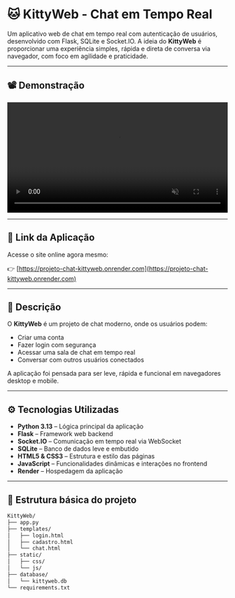 # 🐱 KittyWeb - Chat em Tempo Real


Um aplicativo web de chat em tempo real com autenticação de usuários, desenvolvido com Flask, SQLite e Socket.IO. A ideia do **KittyWeb** é proporcionar uma experiência simples, rápida e direta de conversa via navegador, com foco em agilidade e praticidade.

---

## 📽 Demonstração

<video src="caminho/para/o/video.mp4" autoplay loop muted playsinline width="100%">
</video>

---

## 🔗 Link da Aplicação

Acesse o site online agora mesmo:

👉 [https://projeto-chat-kittyweb.onrender.com](https://projeto-chat-kittyweb.onrender.com)

---

## 📌 Descrição

O **KittyWeb** é um projeto de chat moderno, onde os usuários podem:

- Criar uma conta
- Fazer login com segurança
- Acessar uma sala de chat em tempo real
- Conversar com outros usuários conectados

A aplicação foi pensada para ser leve, rápida e funcional em navegadores desktop e mobile.

---

## ⚙️ Tecnologias Utilizadas

- **Python 3.13** – Lógica principal da aplicação
- **Flask** – Framework web backend
- **Socket.IO** – Comunicação em tempo real via WebSocket
- **SQLite** – Banco de dados leve e embutido
- **HTML5 & CSS3** – Estrutura e estilo das páginas
- **JavaScript** – Funcionalidades dinâmicas e interações no frontend
- **Render** – Hospedagem da aplicação

---

## 📁 Estrutura básica do projeto

```bash
KittyWeb/
├── app.py
├── templates/
│   ├── login.html
│   ├── cadastro.html
│   └── chat.html
├── static/
│   ├── css/
│   └── js/
├── database/
│   └── kittyweb.db
└── requirements.txt
